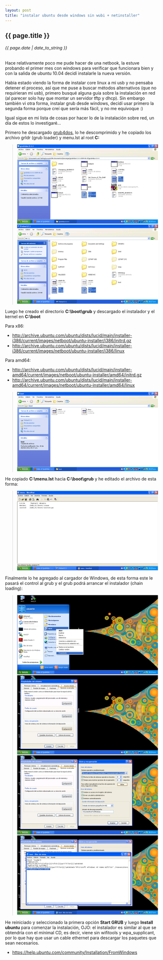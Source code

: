 ```yaml
---
layout: post
title: "instalar ubuntu desde windows sin wubi + netinstaller"
---
```


## {{ page.title }}
###### {{ page.date | date_to_string }}

Hace relativamente poco me pude hacer de una netbook, la estuve probando el primer mes con windows para verificar que funcionara bien y con la salida de ubuntu 10.04 decidí instalarle la nueva versión.

Habia estado viendo la forma de instalar core linux a mi usb y no pensaba detener el proceso, así que me puse a buscar métodos alternativos (que no requirieran mi usb), primero busqué alguna guía sobre la instalación en red (al parecer solo hay que montar un servidor tftp y dhcp). Sin embargo también vi otra forma, instalar grub desde windows, decidí usar primero la segunda forma porque creí que sería más fácil, y no me equivoque :)

Igual sigue en mi lista de cosas por hacer lo de la instalación sobre red, un día de estos lo investigaré...

Primero he descargado [grub4dos](http://grub4dos.sourceforge.net/), lo he descomprimido y he copiado los archivo grldr (grub loader) y menu.lst al root **C:**

>[![alt text](/assets/img/26.png)](/assets/img/26.png)
>[![alt text](/assets/img/27.png)](/assets/img/27.png)

Luego he creado el directorio **C:\boot\grub** y descargado el instalador y el kernel en **C:\boot**

Para x86:

- <http://archive.ubuntu.com/ubuntu/dists/lucid/main/installer-i386/current/images/netboot/ubuntu-installer/i386/initrd.gz>
- <http://archive.ubuntu.com/ubuntu/dists/lucid/main/installer-i386/current/images/netboot/ubuntu-installer/i386/linux>

Para amd64:

- <http://archive.ubuntu.com/ubuntu/dists/lucid/main/installer-amd64/current/images/netboot/ubuntu-installer/amd64/initrd.gz>
- <http://archive.ubuntu.com/ubuntu/dists/lucid/main/installer-amd64/current/images/netboot/ubuntu-installer/amd64/linux>

>[![alt text](/assets/img/28.png)](/assets/img/28.png)

He copiado **C:\menu.lst** hacia **C:\boot\grub** y he editado el archivo de esta forma:

>[![alt text](/assets/img/29.png)](/assets/img/29.png)

Finalmente lo he agregado al cargador de Windows, de esta forma este le pasará el control al grub y el grub podrá arrancar el instalador (chain loading):

>[![alt text](/assets/img/30.png)](/assets/img/30.png)
>[![alt text](/assets/img/31.png)](/assets/img/31.png)
>[![alt text](/assets/img/32.png)](/assets/img/32.png)
>[![alt text](/assets/img/33.png)](/assets/img/33.png)

He reiniciado y seleccionado la primera opción **Start GRUB** y luego **Install ubuntu** para comenzar la instalación, OJO: el instalador es similar al que se obtendría con el mínimal CD, es decir, viene sin wifitools y wpa_supplicant, por lo que hay que usar un cable ethernet para descargar los paquetes que sean necesarios.

- <https://help.ubuntu.com/community/Installation/FromWindows>
